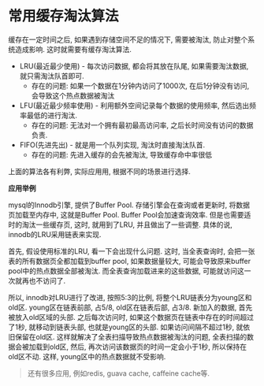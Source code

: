 # 常用缓存淘汰算法

缓存在一定时间之后, 如果遇到存储空间不足的情况下, 需要被淘汰, 防止对整个系统造成影响. 这时就需要有缓存淘汰算法.

* LRU(最近最少使用) - 每次访问数据, 都会将其放在队尾, 如果需要淘汰数据, 就只需淘汰队首即可.
  * 存在的问题: 如果一个数据在1分钟内访问了1000次, 在后1分钟没有访问, 会导致这个热点数据被淘汰
* LFU(最近最少频率使用) - 利用额外空间记录每个数据的使用频率, 然后选出频率最低的进行淘汰.
  * 存在的问题: 无法对一个拥有最初最高访问率, 之后长时间没有访问的数据负责.
* FIFO(先进先出) - 就是用一个队列实现, 淘汰时直接淘汰队首.
  * 存在的问题: 先进入缓存的会先被淘汰, 导致缓存命中率很低

上面的算法各有利弊, 实际应用用, 根据不同的场景进行选择.

**应用举例**

mysql的Innodb引擎, 提供了Buffer Pool. 存储引擎会在查询或者更新时, 将数据页加载至内存中, 这就是Buffer Pool. Buffer Pool会加速查询效率. 但是也需要适时的淘汰一些缓存页, 这时, 就用到了LRU, 并且做出了一些调整. 具体的说, innodb的LRU采用链表来实现. 

首先, 假设使用标准的LRU, 看一下会出现什么问题. 这时, 当全表查询时, 会把一张表的所有数据页全都加载到buffer pool, 如果数据量较大, 可能会导致原来buffer pool中的热点数据全部被淘汰. 而全表查询加载进来的这些数据, 可能就访问这一次就再也不访问了.

所以, innodb对LRU进行了改进, 按照5:3的比例, 将整个LRU链表分为young区和old区. young区在链表前部, 占5/8, old区在链表后部, 占3/8. 新加入的数据, 首先被放入old区域的头部. 之后每次访问时, 如果这个数据页在链表中存在的时间超过了1秒, 就移动到链表头部, 也就是young区的头部. 如果访问间隔不超过1秒, 就依旧保留在old区. 这样就解决了全表扫描导致热点数据被淘汰的问题, 全表扫描的数据会被加载到old区, 然后, 再次访问该数据页的时间一定会小于1秒, 所以保持在old区不动. 这样, young区中的热点数据就不受影响.


> 还有很多应用, 例如redis, guava cache, caffeine cache等.
